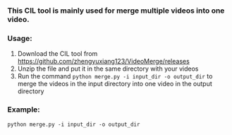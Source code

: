 ### This CIL tool is mainly used for merge multiple videos into one video.

### Usage:
1. Download the CIL tool from https://github.com/zhengyuxiang123/VideoMerge/releases
2. Unzip the file and put it in the same directory with your videos
3. Run the command `python merge.py -i input_dir -o output_dir` to merge the videos in the input directory into one video in the output directory

### Example:
```
python merge.py -i input_dir -o output_dir
```
